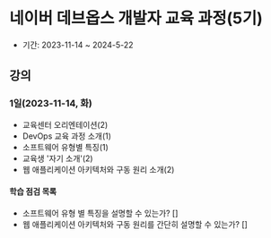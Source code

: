# 네이버 데브옵스 개발자 교육 과정(5기)

* 기간: 2023-11-14 ~ 2024-5-22

## 강의

### 1일(2023-11-14, 화)

* 교육센터 오리엔테이션(2)
* DevOps 교육 과정 소개(1)
* 소프트웨어 유형별 특징(1)
* 교육생 '자기 소개'(2)
* 웹 애플리케이션 아키텍처와 구동 원리 소개(2)

#### 학습 점검 목록

* 소프트웨어 유형 별 특징을 설명할 수 있는가? []
* 웹 애플리케이션 아키텍처와 구동 원리를 간단히 설명할 수 있는가? []


